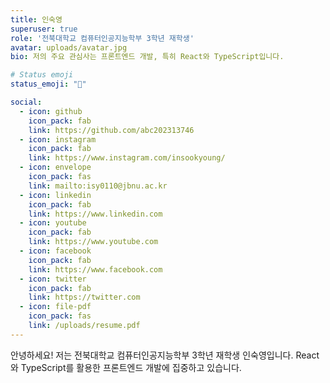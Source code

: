 ```yaml
---
title: 인숙영
superuser: true
role: '전북대학교 컴퓨터인공지능학부 3학년 재학생'
avatar: uploads/avatar.jpg
bio: 저의 주요 관심사는 프론트엔드 개발, 특히 React와 TypeScript입니다.

# Status emoji
status_emoji: "🐥"

social:
  - icon: github
    icon_pack: fab
    link: https://github.com/abc202313746
  - icon: instagram
    icon_pack: fab
    link: https://www.instagram.com/insookyoung/
  - icon: envelope
    icon_pack: fas
    link: mailto:isy0110@jbnu.ac.kr
  - icon: linkedin
    icon_pack: fab
    link: https://www.linkedin.com
  - icon: youtube
    icon_pack: fab
    link: https://www.youtube.com
  - icon: facebook
    icon_pack: fab
    link: https://www.facebook.com
  - icon: twitter
    icon_pack: fab
    link: https://twitter.com
  - icon: file-pdf
    icon_pack: fas
    link: /uploads/resume.pdf
---
```


안녕하세요! 저는 전북대학교 컴퓨터인공지능학부 3학년 재학생 인숙영입니다. 
React와 TypeScript를 활용한 프론트엔드 개발에 집중하고 있습니다.
